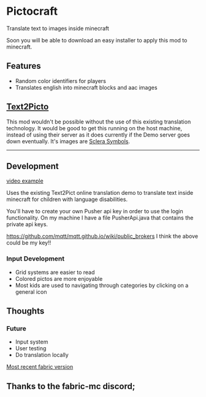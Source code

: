 # Pictocraft

Translate text to images inside minecraft

Soon you will be able to download an easy installer to apply this mod to minecraft.

## Features
- Random color identifiers for players
- Translates english into minecraft blocks and aac images

## [Text2Picto](http://picto.ccl.kuleuven.be/index.php)
This mod wouldn't be possible without the use of this existing translation technology.
It would be good to get this running on the host machine, instead of using their server as it does currently if the Demo server goes down eventually.
It's images are [Sclera Symbols](https://sclera.be/en/vzw/home).

----

## Development

[video example](https://photos.app.goo.gl/rG3nujY5LnPR7PsF8)

Uses the existing Text2Pict online translation demo to translate text inside minecraft for children with language disabilities.

You'll have to create your own Pusher api key in order to use the login functionality.
On my machine I have a file PusherApi.java that contains the private api keys.

https://github.com/mqtt/mqtt.github.io/wiki/public_brokers
I think the above could be my key!!

### Input Development

- Grid systems are easier to read
- Colored pictos are more enjoyable
- Most kids are used to navigating through categories by clicking on a general icon

## Thoughts

### Future
- Input system
- User testing
- Do translation locally

[Most recent fabric version](https://modmuss50.me/fabric.html)

## Thanks to the fabric-mc discord;

